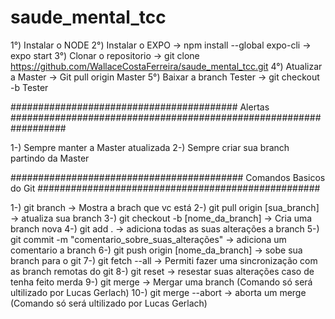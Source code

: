 # saude_mental_tcc

1°) Instalar o NODE
2°) Instalar o EXPO -> npm install --global expo-cli -> expo start
3°) Clonar o repositorio -> git clone https://github.com/WallaceCostaFerreira/saude_mental_tcc.git
4°) Atualizar a Master -> Git pull origin Master
5°) Baixar a branch Tester -> git checkout -b Tester

#########################################  Alertas  ##################################################################

1-) Sempre manter a Master atualizada
2-) Sempre criar sua branch partindo da Master

########################################## Comandos Basicos do Git ###################################################

1-) git branch -> Mostra a brach que vc está
2-) git pull origin [sua_branch] -> atualiza sua branch
3-) git checkout -b [nome_da_branch] -> Cria uma branch nova
4-) git add . -> adiciona todas as suas alterações a branch
5-) git commit -m "comentario_sobre_suas_alterações" -> adiciona um comentario a branch
6-) git push origin [nome_da_branch] -> sobe sua branch para o git
7-) git fetch --all -> Permiti fazer uma sincronização com as branch remotas do git
8-) git reset -> resestar suas alterações caso de tenha feito merda
9-) git merge -> Mergar uma branch (Comando só será ultilizado por Lucas Gerlach)
10-) git merge --abort -> aborta um merge (Comando só será ultilizado por Lucas Gerlach)

